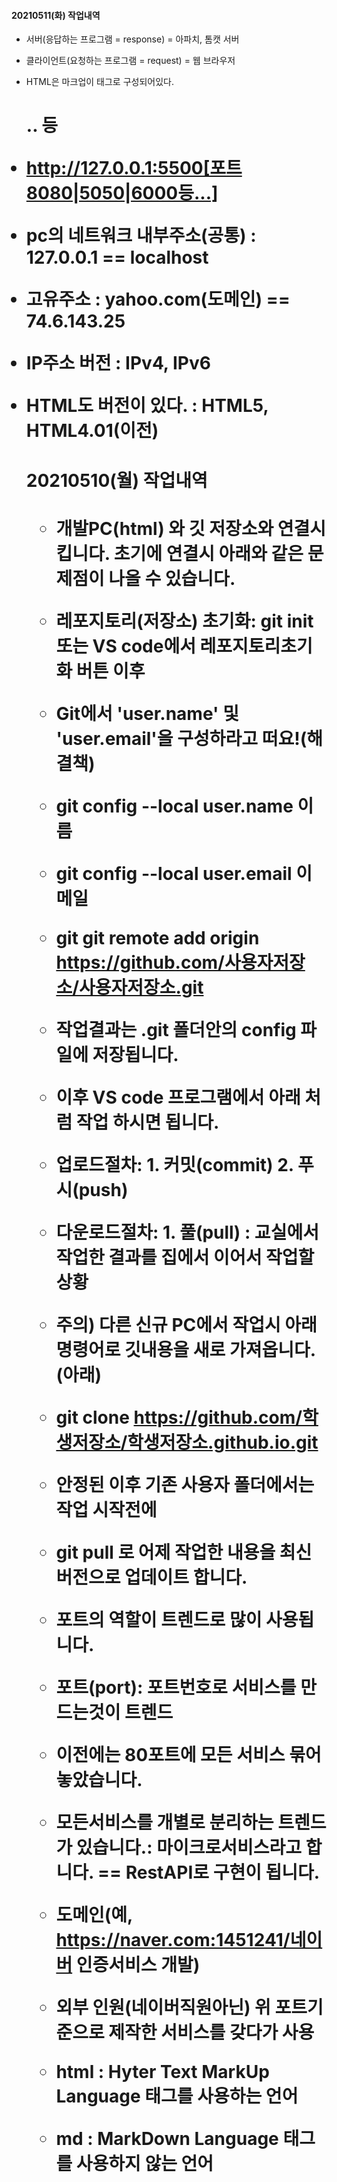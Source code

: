 #### 20210511(화) 작업내역
- 서버(응답하는 프로그램 = response) = 아파치, 톰캣 서버
- 클라이언트(요청하는 프로그램 = request) = 웹 브라우저
- HTML은 마크업이 태그로 구성되어있다. <h1><table><form>.. 등

- http://127.0.0.1:5500[포트8080|5050|6000등...]
- pc의 네트워크 내부주소(공통) : 127.0.0.1 == localhost
- 고유주소 : yahoo.com(도메인) == 74.6.143.25
- IP주소 버전 : IPv4, IPv6 

- HTML도 버전이 있다. : HTML5, HTML4.01(이전)



#### 20210510(월) 작업내역
- 개발PC(html) 와 깃 저장소와 연결시킵니다. 초기에 연결시 아래와 같은 
  문제점이 나올 수 있습니다.

- 레포지토리(저장소) 초기화: git init 또는 VS code에서 레포지토리초기화 버튼 이후
- Git에서 'user.name' 및 'user.email'을 구성하라고 떠요!(해결책)
- git config --local user.name 이름
- git config --local user.email 이메일
- git git remote add origin https://github.com/사용자저장소/사용자저장소.git
- 작업결과는 .git 폴더안의 config 파일에 저장됩니다.

- 이후 VS code 프로그램에서 아래 처럼 작업 하시면 됩니다.

- 업로드절차: 1. 커밋(commit) 2. 푸시(push)
- 다운로드절차: 1. 풀(pull) : 교실에서 작업한 결과를 집에서 이어서 작업할 상황
- 주의) 다른 신규 PC에서 작업시 아래 명령어로 깃내용을 새로 가져옵니다.(아래)
- git clone https://github.com/학생저장소/학생저장소.github.io.git

- 안정된 이후 기존 사용자 폴더에서는 작업 시작전에
- git pull 로 어제 작업한 내용을 최신버전으로 업데이트 합니다.

- 포트의 역할이 트렌드로 많이 사용됩니다.
- 포트(port): 포트번호로 서비스를 만드는것이 트렌드
- 이전에는 80포트에 모든 서비스 묶어놓았습니다.
- 모든서비스를 개별로 분리하는 트렌드가 있습니다.: 마이크로서비스라고 합니다. == RestAPI로 구현이 됩니다.
- 도메인(예, https://naver.com:1451241/네이버 인증서비스 개발)
- 외부 인원(네이버직원아닌) 위 포트기준으로 제작한 서비스를 갖다가 사용

- html : Hyter Text MarkUp Language 태그를 사용하는 언어
- md : MarkDown Language 태그를 사용하지 않는 언어

